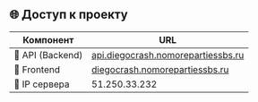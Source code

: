 ## 🌐 Доступ к проекту

| Компонент | URL |
|-----------|-----|
| 🧠 API (Backend) | [api.diegocrash.nomorepartiessbs.ru](https://api.diegocrash.nomorepartiessbs.ru) |
| 🎨 Frontend | [diegocrash.nomorepartiessbs.ru](https://diegocrash.nomorepartiessbs.ru) |
| 📡 IP сервера | 51.250.33.232 |
